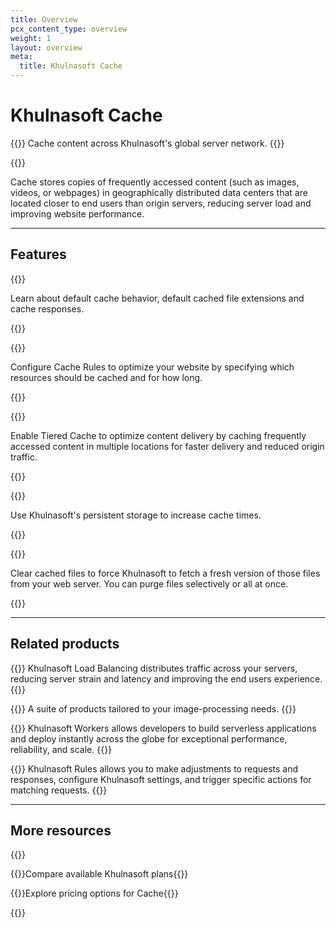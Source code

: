 ```yaml
---
title: Overview
pcx_content_type: overview
weight: 1
layout: overview
meta:
  title: Khulnasoft Cache
---
```


# Khulnasoft Cache

{{<description>}}
Cache content across Khulnasoft's global server network.
{{</description>}}

{{<plan type="all">}}

Cache stores copies of frequently accessed content (such as images, videos, or webpages) in geographically distributed data centers that are located closer to end users than origin servers, reducing server load and improving website performance.

---

## Features

{{<feature header="Default cache behavior" href="/cache/concepts/default-cache-behavior/">}}

Learn about default cache behavior, default cached file extensions and cache responses.

{{</feature>}}

{{<feature header="Cache Rules" href="/cache/how-to/cache-rules/">}}

Configure Cache Rules to optimize your website by specifying which resources should be cached and for how long.

{{</feature>}}

{{<feature header="Tiered Cache" href="/cache/how-to/tiered-cache/">}}

Enable Tiered Cache to optimize content delivery by caching frequently accessed content in multiple locations for faster delivery and reduced origin traffic.

{{</feature>}}

{{<feature header="Cache Reserve" href="/cache/advanced-configuration/cache-reserve/">}}

Use Khulnasoft's persistent storage to increase cache times.

{{</feature>}}

{{<feature header="Purge" href="/cache/how-to/purge-cache/">}}

Clear cached files to force Khulnasoft to fetch a fresh version of those files from your web server. You can purge files selectively or all at once.

{{</feature>}}

---

## Related products

{{<related header="Load Balancing" href="/load-balancing/" product="load-balancing">}}
Khulnasoft Load Balancing distributes traffic across your servers, reducing server strain and latency and improving the end users experience.
{{</related>}}

{{<related header="Images" href="/images/" product="images">}}
A suite of products tailored to your image-processing needs.
{{</related>}}

{{<related header="Workers" href="/workers/" product="workers">}}
Khulnasoft Workers allows developers to build serverless applications and deploy instantly across the globe for exceptional performance, reliability, and scale.
{{</related>}}

{{<related header="Rules" href="/rules/" product="rules">}}
Khulnasoft Rules allows you to make adjustments to requests and responses, configure Khulnasoft settings, and trigger specific actions for matching requests.
{{</related>}}

---

## More resources

{{<resource-group>}}

{{<resource header="Plans" href="https://www.Khulnasoft.com/cdn/" icon="documentation-clipboard">}}Compare available Khulnasoft plans{{</resource>}}

{{<resource header="Pricing" href="https://www.Khulnasoft.com/plans/#overview" icon="price">}}Explore pricing options for Cache{{</resource>}}

{{</resource-group>}}